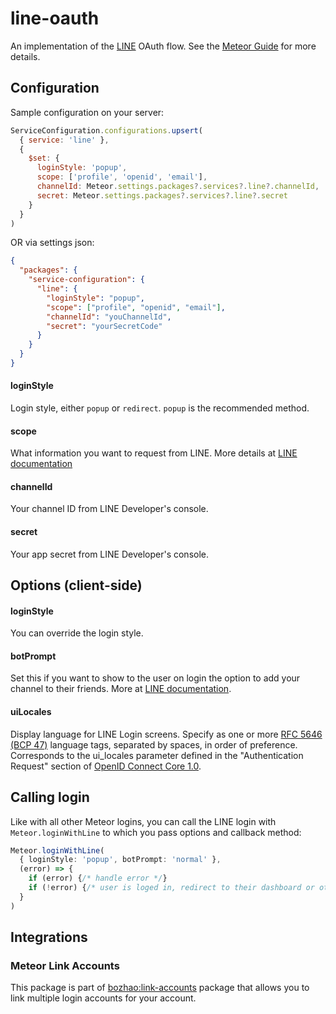 # line-oauth

An implementation of the [LINE](https://line.me) OAuth flow. See the [Meteor Guide](https://guide.meteor.com/accounts.html) for more details.

## Configuration
Sample configuration on your server:
```javascript
ServiceConfiguration.configurations.upsert(
  { service: 'line' },
  {
    $set: {
      loginStyle: 'popup',
      scope: ['profile', 'openid', 'email'],
      channelId: Meteor.settings.packages?.services?.line?.channelId,
      secret: Meteor.settings.packages?.services?.line?.secret
    }
  }
)
```

OR via settings json:

```json
{
  "packages": {
    "service-configuration": {
      "line": {
        "loginStyle": "popup",
        "scope": ["profile", "openid", "email"],
        "channelId": "youChannelId",
        "secret": "yourSecretCode"
      }
    }
  }
}
```

#### loginStyle
Login style, either `popup` or `redirect`. `popup` is the recommended method.

#### scope
What information you want to request from LINE. More details at [LINE documentation](https://developers.line.biz/en/docs/line-login/integrate-line-login/#scopes) 

#### channelId
Your channel ID from LINE Developer's console.

#### secret
Your app secret from LINE Developer's console.


## Options (client-side)
#### loginStyle
You can override the login style.

#### botPrompt
Set this if you want to show to the user on login the option to add your channel to their friends. More at [LINE documentation](https://developers.line.biz/en/docs/line-login/link-a-bot/).

#### uiLocales
Display language for LINE Login screens. Specify as one or more [RFC 5646 (BCP 47)](https://tools.ietf.org/html/rfc5646) language tags, separated by spaces, in order of preference. Corresponds to the ui_locales parameter defined in the "Authentication Request" section of [OpenID Connect Core 1.0](https://openid.net/specs/openid-connect-core-1_0.html).

## Calling login
Like with all other Meteor logins, you can call the LINE login with `Meteor.loginWithLine` to which you pass options and callback method:

```typescript
Meteor.loginWithLine(
  { loginStyle: 'popup', botPrompt: 'normal' },
  (error) => {
    if (error) {/* handle error */}
    if (!error) {/* user is loged in, redirect to their dashboard or other action */}
  }
)
```

## Integrations
### Meteor Link Accounts
This package is part of [bozhao:link-accounts](https://atmospherejs.com/bozhao/link-accounts) package that allows you to link multiple login accounts for your account.
